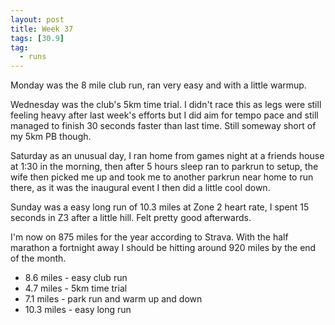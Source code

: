 ```yaml
---
layout: post
title: Week 37
tags: [30.9]
tag:
  - runs
---
```


Monday was the 8 mile club run, ran very easy and with a little warmup.

Wednesday was the club's 5km time trial. I didn't race this as legs were still feeling heavy after last week's efforts but I did aim for tempo pace and still managed to finish 30 seconds faster than last time. Still someway short of my 5km PB though.

Saturday as an unusual day, I ran home from games night at a friends house at 1:30 in the morning, then after 5 hours sleep ran to parkrun to setup, the wife then picked me up and took me to another parkrun near home to run there, as it was the inaugural event I then did a little cool down.

Sunday was a easy long run of 10.3 miles at Zone 2 heart rate, I spent 15 seconds in Z3 after a little hill. Felt pretty good afterwards.

I'm now on 875 miles for the year according to Strava. With the half marathon a fortnight away I should be hitting around 920 miles by the end of the month.

* 8.6 miles - easy club run
* 4.7 miles - 5km time trial
* 7.1 miles - park run and warm up and down
* 10.3 miles - easy long run
